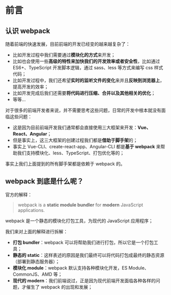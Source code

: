 # 前言

## 认识 webpack

随着前端的快速发展，目前前端的开发已经变的越来越复杂了：

- 比如开发过程中我们需要通过**模块化的方式**来开发；
- 比如也会使用一些**高级的特性来加快我们的开发效率或者安全性**，比如通过 ES6+、TypeScript 开发脚本逻辑，通过 sass、less 等方式来编写 css 样式代码；
- 比如开发过程中，我们还希望**实时的监听文件的变化**来并且**反映到浏览器上**，提高开发的效率；
- 比如开发完成后我们还需要**将代码进行压缩、合并以及其他相关的优化**；
- 等等…

对于很多的前端开发者来说，并不需要思考这些问题，日常的开发中根本就没有面临这些问题：

- 这是因为目前前端开发我们通常都会直接使用三大框架来开发：**Vue、React、Angular**；
- 但是事实上，这三大框架的创建过程我们都是**借助于脚手架**的；
- 事实上 Vue-CLI、create-react-app、Angular-CLI 都是**基于 webpack** 来帮助我们支持模块化、less、TypeScript、打包优化等的；

事实上我们上面提到的所有脚手架都是依赖于 webpack 的。

## webpack 到底是什么呢？

官方的解释：

> webpack is a **static module bundler** for **modern** JavaScript applications.

webpack 是一个静态的模块化打包工具，为现代的 JavaScript 应用程序；

我们来对上面的解释进行拆解：

- **打包 bundler**：webpack 可以将帮助我们进行打包，所以它是一个打包工具；
- **静态的 static**：这样表述的原因是我们最终可以将代码打包成最终的静态资源（部署到静态服务器）；
- **模块化 module**：webpack 默认支持各种模块化开发，ES Module、CommonJS、AMD 等；
- **现代的 modern**：我们前端说过，正是因为现代前端开发面临各种各样的问题，才催生了 webpack 的出现和发展；
